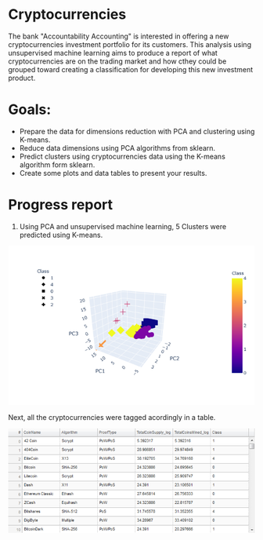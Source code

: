 # Cryptocurrencies

The bank "Accountability Accounting" is interested in offering a new cryptocurrencies investment portfolio for its customers.
This analysis using unsupervised machine learning aims to produce a report of what cryptocurrencies are on the trading market and how cthey could be grouped toward creating a classification for developing this new investment product.

# Goals:

- Prepare the data for dimensions reduction with PCA and clustering using K-means.
- Reduce data dimensions using PCA algorithms from sklearn.
- Predict clusters using cryptocurrencies data using the K-means algorithm form sklearn.
- Create some plots and data tables to present your results.

# Progress report

1) Using PCA and unsupervised machine learning, 5 Clusters were predicted using K-means.

 ![Plot 2](3D_pca_graphic_clusters.png)

 Next, all the cryptocurrencies were tagged acordingly in a table.

  ![Plot 1](cluster_table.png)

